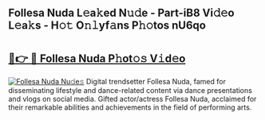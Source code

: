 ## Follesa Nuda L𝚎a𝚔ed N𝚞𝚍e - Part-iB8 Vi𝚍𝚎o L𝚎a𝚔s - H𝚘𝚝 O𝚗𝚕yf𝚊ns P𝚑𝚘tos nU6qo

# <h2><a href="http://kf607m.oniu.top/?m=Follesa+Nuda">🔗👉 🔴 Follesa Nuda P𝚑ot𝚘𝚜 V𝚒d𝚎o</a></h2>

[![Follesa Nuda Nu𝚍e𝚜](https://i.imgur.com/0qMVB7G.gif)](http://kf607m.oniu.top/?m=Follesa+Nuda)
Digital trendsetter Follesa Nuda, famed for disseminating lifestyle and dance-related content via dance presentations and vlogs on social media. Gifted actor/actress Follesa Nuda, acclaimed for their remarkable abilities and achievements in the field of performing arts.  
